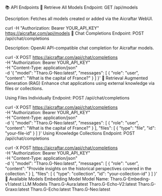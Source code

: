 📚 API Endpoints
📜 Retrieve All Models
Endpoint: GET /api/models

Description: Fetches all models created or added via the Aicraftar WebUI.

curl -H "Authorization: Bearer YOUR_API_KEY" https://aicraftar.com/api/models
💬 Chat Completions
Endpoint: POST /api/chat/completions

Description: OpenAI API-compatible chat completion for Aicraftar models.

curl -X POST https://aicraftar.com/api/chat/completions \
-H "Authorization: Bearer YOUR_API_KEY" \
-H "Content-Type: application/json" \
-d '{
  "model": "Tharo.G-Neo:latest",
  "messages": [
    { "role": "user", "content": "What is the capital of France?" }
  ]
}'
🧩 Retrieval Augmented Generation (RAG)
Enhance chat applications using external knowledge via files or collections.

Using Files Individually
Endpoint: POST /api/chat/completions

curl -X POST https://aicraftar.com/api/chat/completions \
-H "Authorization: Bearer YOUR_API_KEY" \
-H "Content-Type: application/json" \
-d '{
  "model": "Tharo.G-Neo:latest",
  "messages": [
    { "role": "user", "content": "What is the capital of France?" }
  ],
  "files": [
    { "type": "file", "id": "your-file-id" }
  ]
}'
Using Knowledge Collections
Endpoint: POST /api/chat/completions

curl -X POST https://aicraftar.com/api/chat/completions \
-H "Authorization: Bearer YOUR_API_KEY" \
-H "Content-Type: application/json" \
-d '{
  "model": "Tharo.G-Neo:latest",
  "messages": [
    { "role": "user", "content": "Provide insights on the historical perspectives covered in the collection." }
  ],
  "files": [
    { "type": "collection", "id": "your-collection-id" }
  ]
}'
🤖 Available Models
Embedding Model
Model Name: Tharo.G-Embeding-v1:latest
LLM Models
Tharo.G-Aura:latest
Tharo.G-Echo-V2:latest
Tharo.G-Graxo:latest
Tharo.G-Echo:latest
Tharo.G-Neo:latest
